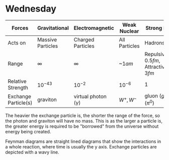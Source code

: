 # Wednesday 

Forces|Gravitational|Electromagnetic|Weak Nuclear|Strong Nuclear
---|---|---|---|---
Acts on|Massive Particles|Charged Particles|All Particles|Hadrons/Quarks
Range|$\infty$|$\infty$|~$1am$|Repulsive $0-0.5fm$, Attractive $0.5-3fm$
Relative Strength|$10^{-43}$|$10^{-2}$|$10^{-6}$|$1$
Exchange Particle(s)|graviton|virtual photon ($\gamma$)|$W^+,W^-$|gluon ($g$), pion ($\pi^0$)

The heavier the exchange particle is, the shorter the range of the force, so the photon and graviton will have no mass. This is as the larger a particle is, the greater energy is required to be "borrowed" from the universe without energy being created.

Feynman diagrams are straight lined diagrams that show the interactions in a whole reaction, where time is usually the y axis. Exchange particles are depicted with a wavy line. 